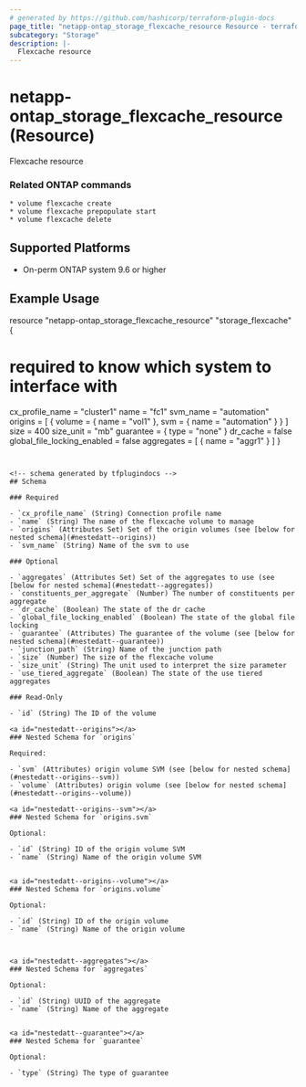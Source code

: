 ```yaml
---
# generated by https://github.com/hashicorp/terraform-plugin-docs
page_title: "netapp-ontap_storage_flexcache_resource Resource - terraform-provider-netapp-ontap"
subcategory: "Storage"
description: |-
  Flexcache resource
---
```


# netapp-ontap_storage_flexcache_resource (Resource)

Flexcache resource

### Related ONTAP commands
```commandline
* volume flexcache create
* volume flexcache prepopulate start
* volume flexcache delete
```
## Supported Platforms
* On-perm ONTAP system 9.6 or higher

## Example Usage
resource "netapp-ontap_storage_flexcache_resource" "storage_flexcache" {
  # required to know which system to interface with
  cx_profile_name = "cluster1"
  name = "fc1"
  svm_name = "automation"
  origins = [
    {
      volume = {
        name = "vol1"
      },
      svm = {
        name = "automation"
      }
    }
  ]
  size = 400
  size_unit = "mb"
  guarantee = {
    type = "none"
  }
  dr_cache = false
  global_file_locking_enabled = false
  aggregates = [
    {
      name = "aggr1"
    }
  ]
}
```


<!-- schema generated by tfplugindocs -->
## Schema

### Required

- `cx_profile_name` (String) Connection profile name
- `name` (String) The name of the flexcache volume to manage
- `origins` (Attributes Set) Set of the origin volumes (see [below for nested schema](#nestedatt--origins))
- `svm_name` (String) Name of the svm to use

### Optional

- `aggregates` (Attributes Set) Set of the aggregates to use (see [below for nested schema](#nestedatt--aggregates))
- `constituents_per_aggregate` (Number) The number of constituents per aggregate
- `dr_cache` (Boolean) The state of the dr cache
- `global_file_locking_enabled` (Boolean) The state of the global file locking
- `guarantee` (Attributes) The guarantee of the volume (see [below for nested schema](#nestedatt--guarantee))
- `junction_path` (String) Name of the junction path
- `size` (Number) The size of the flexcache volume
- `size_unit` (String) The unit used to interpret the size parameter
- `use_tiered_aggregate` (Boolean) The state of the use tiered aggregates

### Read-Only

- `id` (String) The ID of the volume

<a id="nestedatt--origins"></a>
### Nested Schema for `origins`

Required:

- `svm` (Attributes) origin volume SVM (see [below for nested schema](#nestedatt--origins--svm))
- `volume` (Attributes) origin volume (see [below for nested schema](#nestedatt--origins--volume))

<a id="nestedatt--origins--svm"></a>
### Nested Schema for `origins.svm`

Optional:

- `id` (String) ID of the origin volume SVM
- `name` (String) Name of the origin volume SVM


<a id="nestedatt--origins--volume"></a>
### Nested Schema for `origins.volume`

Optional:

- `id` (String) ID of the origin volume
- `name` (String) Name of the origin volume



<a id="nestedatt--aggregates"></a>
### Nested Schema for `aggregates`

Optional:

- `id` (String) UUID of the aggregate
- `name` (String) Name of the aggregate


<a id="nestedatt--guarantee"></a>
### Nested Schema for `guarantee`

Optional:

- `type` (String) The type of guarantee


